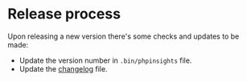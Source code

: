 # Release process

Upon releasing a new version there's some checks and updates to be made:

- Update the version number in `.bin/phpinsights` file.
- Update the [changelog](CHANGELOG.md) file.
